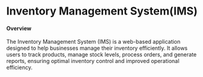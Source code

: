 <h1>Inventory Management System(IMS)</h1>

<h4>Overview</h4>
<p>The Inventory Management System (IMS) is a web-based application designed to help businesses manage their inventory efficiently. It allows users to track products, manage stock levels, process orders, and generate reports, ensuring optimal inventory control and improved operational efficiency.</p>
